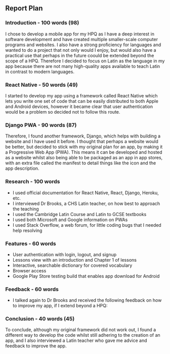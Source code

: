 ## Report Plan

### Introduction - 100 words (98)

I chose to develop a mobile app for my HPQ as I have a deep interest in software development and have created multiple smaller-scale computer programs and websites. I also have a strong proficiency for languages and wanted to do a project that not only would I enjoy, but would also have a practical use that perhaps in the future coould be extended beyond the scope of a HPQ. Therefore I decided to focus on Latin as the language in my app because there are not many high-quality apps available to teach Latin in contrast to modern languages.

### React Native - 50 words (49)

I started to develop my app using a framework called React Native which lets you write one set of code that can be easily distributed to both Apple and Android devices, however it became clear that user authentication would be a problem so decided not to follow this route.

### Django PWA - 90 words (87)

Therefore, I found another framework, Django, which helps with building a website and I have used it before. I thought that perhaps a website would be better, but decided to stick with my original plan for an app, by making it a Progressive Web App (PWA). This means it can be developed and hosted as a website whilst also being able to be packaged as an app in app stores, with an extra file called the manifest to detail things like the icon and the app description.

### Research - 100 words

- I used official documentation for React Native, React, Django, Heroku, etc.
- I interviewed Dr Brooks, a CHS Latin teacher, on how best to approach the teaching
- I used the Cambridge Latin Course and Latin to GCSE textbooks
- I used both Microsoft and Google information on PWAs
- I used Stack Overflow, a web forum, for little coding bugs that I needed help resolving

### Features - 60 words

- User authentication with login, logout, and signup
- Lessons view with an introduction and Chapter 1 of lessons
- Interactive, searchable dictionary for covered vocabulary
- Browser access
- Google Play Store testing build that enables app download for Android

### Feedback - 60 words

- I talked again to Dr Brooks and received the following feedback on how to improve my app, if I extend beyond a HPQ:

### Conclusion - 40 words (45)

To conclude, although my original framework did not work out, I found a different way to develop the code whilst still adhering to the creation of an app, and I also interviewed a Latin teacher who gave me advice and feedback to improve the app.
